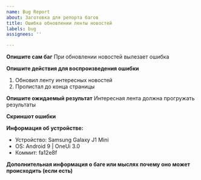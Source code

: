 ```yaml
---
name: Bug Report
about: Заготовка для репорта багов
title: Ошибка обновлении ленты новостей
labels: bug
assignees: ''

---
```


**Опишите сам баг**
При обновлении новостей вылезает ошибка

**Опишите действия для воспроизведения ошибки**
1. Обновил ленту интересных новостей
2. Пролистал до конца страницы

**Опишите ожидаемый результат**
Интересная лента должна прогружать результаты

**Скриншот ошибки**

**Информация об устройстве:**
 - Устройство: Samsung Galaxy J1 Mini
 - OS: Android 9 | OneUi 3.0
 - Коммит: fa12e8f

**Дополнительная информация о баге или мыслях почему оно может происходить (если есть)**
